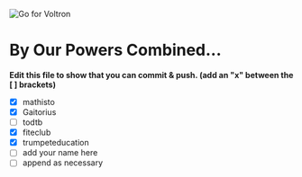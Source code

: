 ![Go for Voltron](https://media.giphy.com/media/l4FGADw7EQbmqI2nC/giphy.gif)

# By Our Powers Combined...
**Edit this file to show that you can commit & push. (add an "x" between the \[ \] brackets)**

+ [x] mathisto
+ [x] Gaitorius
+ [ ] todtb
+ [x] fiteclub
+ [x] trumpeteducation
+ [ ] add your name here
+ [ ] append as necessary
